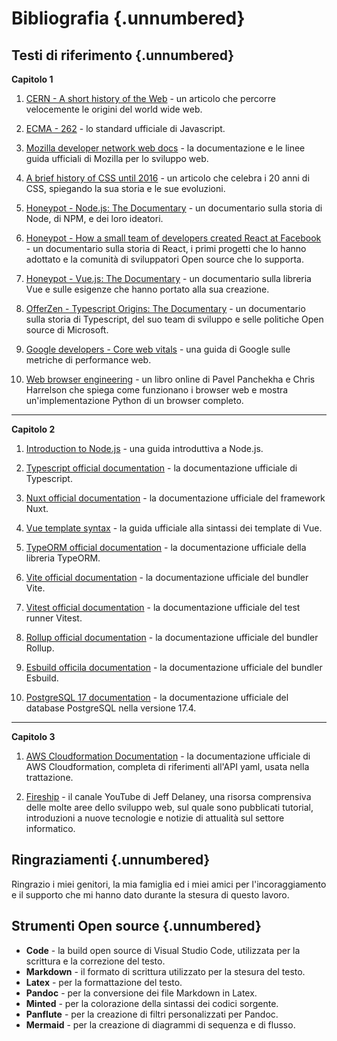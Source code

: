 # Bibliografia {.unnumbered}

## Testi di riferimento {.unnumbered}

**Capitolo 1**

1. [CERN - A short history of the Web](https://home.cern/science/computing/birth-web/short-history-web) - un articolo che percorre velocemente le origini del world wide web.

1. [ECMA - 262](https://ecma-international.org/publications-and-standards/standards/ecma-262/) - lo standard ufficiale di Javascript.

1. [Mozilla developer network web docs](https://developer.mozilla.org/it/docs/Web) - la documentazione e le linee guida ufficiali di Mozilla per lo sviluppo web.

1. [A brief history of CSS until 2016](https://www.w3.org/Style/CSS20/history.html) - un articolo che celebra i 20 anni di CSS, spiegando la sua storia e le sue evoluzioni.

1. [Honeypot - Node.js: The Documentary](https://www.youtube.com/watch?v=LB8KwiiUGy0) - un documentario sulla storia di Node, di NPM, e dei loro ideatori.

1. [Honeypot - How a small team of developers created React at Facebook](https://www.youtube.com/watch?v=8pDqJVdNa44) - un documentario sulla storia di React, i primi progetti che lo hanno adottato e la comunità di sviluppatori Open source che lo supporta.

1. [Honeypot - Vue.js: The Documentary](https://www.youtube.com/watch?v=OrxmtDw4pVI) - un documentario sulla libreria Vue e sulle esigenze che hanno portato alla sua creazione.

1. [OfferZen - Typescript Origins: The Documentary](https://www.youtube.com/watch?v=U6s2pdxebSo) - un documentario sulla storia di Typescript, del suo team di sviluppo e selle politiche Open source di Microsoft.

1. [Google developers - Core web vitals](https://developers.google.com/search/docs/appearance/core-web-vitals?hl=it) - una guida di Google sulle metriche di performance web.

1. [Web browser engineering](https://browser.engineering/onepage.html) - un libro online di Pavel Panchekha e Chris Harrelson che spiega come funzionano i browser web e mostra un'implementazione Python di un browser completo.

---

**Capitolo 2**

1. [Introduction to Node.js](https://nodejs.org/en/learn/getting-started/introduction-to-nodejs) - una guida introduttiva a Node.js.

1. [Typescript official documentation](https://www.typescriptlang.org/docs/) - la documentazione ufficiale di Typescript.

1. [Nuxt official documentation](https://nuxt.com/docs/getting-started/introduction) - la documentazione ufficiale del framework Nuxt.

1. [Vue template syntax](https://vuejs.org/guide/template-syntax.html) - la guida ufficiale alla sintassi dei template di Vue.

1. [TypeORM official documentation](https://typeorm.io/) - la documentazione ufficiale della libreria TypeORM.

1. [Vite official documentation](https://vitejs.dev/guide) - la documentazione ufficiale del bundler Vite.

1. [Vitest official documentation](https://vitest.dev/guide) - la documentazione ufficiale del test runner Vitest.

1. [Rollup official documentation](https://configuration-options) - la documentazione ufficiale del bundler Rollup.

1. [Esbuild officila documentation](https://esbuild.github.io/api/) - la documentazione ufficiale del bundler Esbuild.

1. [PostgreSQL 17 documentation](https://www.postgresql.org/docs/17/) - la documentazione ufficiale del database PostgreSQL nella versione 17.4.

---

**Capitolo 3**

1. [AWS Cloudformation Documentation](https://docs.aws.amazon.com/AWSCloudFormation/latest/UserGuide/template-guide.html) - la documentazione ufficiale di AWS Cloudformation, completa di riferimenti all'API yaml, usata nella trattazione.

1. [Fireship](https://www.youtube.com/@Fireship) - il canale YouTube di Jeff Delaney, una risorsa comprensiva delle molte aree dello sviluppo web, sul quale sono pubblicati tutorial, introduzioni a nuove tecnologie e notizie di attualità sul settore informatico.

## Ringraziamenti {.unnumbered}

Ringrazio i miei genitori, la mia famiglia ed i miei amici per l'incoraggiamento e il supporto che mi hanno dato durante la stesura di questo lavoro.

## Strumenti Open source {.unnumbered}

- **Code** - la build open source di Visual Studio Code, utilizzata per la scrittura e la correzione del testo.
- **Markdown** - il formato di scrittura utilizzato per la stesura del testo.
- **Latex** - per la formattazione del testo.
- **Pandoc** - per la conversione dei file Markdown in Latex.
- **Minted** - per la colorazione della sintassi dei codici sorgente.
- **Panflute** - per la creazione di filtri personalizzati per Pandoc.
- **Mermaid** - per la creazione di diagrammi di sequenza e di flusso.